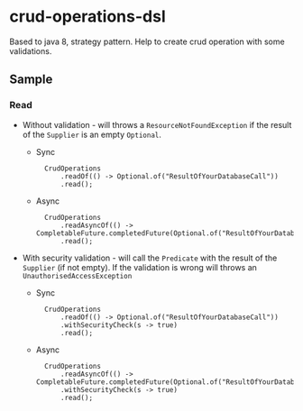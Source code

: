# crud-operations-dsl
Based to java 8, strategy pattern. Help to create crud operation with some validations.

## Sample

### Read

* Without validation - will throws a `ResourceNotFoundException` if the result of the `Supplier` is an empty `Optional`.
  
  * Sync


          CrudOperations
              .readOf(() -> Optional.of("ResultOfYourDatabaseCall"))
              .read();
  * Async
  
  
          CrudOperations
              .readAsyncOf(() -> CompletableFuture.completedFuture(Optional.of("ResultOfYourDatabaseCall")))
              .read();

* With security validation - will call the `Predicate` with the result of the `Supplier` (if not empty). If the validation is wrong will throws an `UnauthorisedAccessException`

  * Sync


          CrudOperations
              .readOf(() -> Optional.of("ResultOfYourDatabaseCall"))
              .withSecurityCheck(s -> true)
              .read();
  * Async


          CrudOperations
              .readAsyncOf(() -> CompletableFuture.completedFuture(Optional.of("ResultOfYourDatabaseCall")))
              .withSecurityCheck(s -> true)
              .read();
